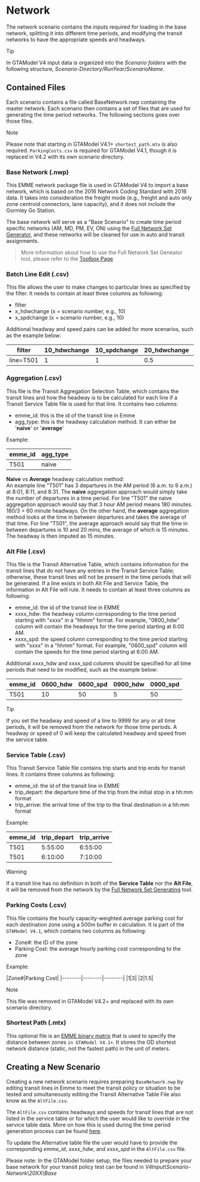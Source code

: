 # Network

The network scenario contains the inputs required for loading in the base network, splitting it into 
different time periods, and modifying the transit networks to have the appropriate speeds and headways.

> [!Tip]
> In GTAModel V4 input data is organized into the _Scenario folders_ with the following structure,
> _Scenario-Directory_/_RunYear_/_ScenarioName_.

## Contained Files

Each scenario contains a file called BaseNetwork.nwp containing the master network.  Each scenario then contains a set of files
that are used for generating the time period networks.  The following sections goes over those files.

> [!NOTE]
> Please note that starting in GTAModel V4.1+ `shortest_path.mtx` is also required.
> `ParkingCosts.csv` is required for GTAModel V4.1, though it is replaced in V4.2 with its own scenario directory.

### Base Network (.nwp)
This EMME network package file is used in GTAModel V4 to import a base network, which is based on the 2016 Network Coding Standard with 2016 data.
It takes into consideration the freight mode (e.g., freight and auto only zone centroid connectors, lane capacity), and it does not include the Gormley Go Station.

The base network will serve as a "Base Scenario" to create time period specific networks (AM, MD, PM, EV, ON) using the
[Full Network Set Generator](../../model_design/full_network_generator.md), and these networks will be cleaned for use in auto and transit assignments.

> More information about how to use the Full Network Set Geneator tool, please refer to the [Toolbox Page](../../../tmgtoolbox/network_editing/FullNetworkSetGenerator.md)

### Batch Line Edit (.csv)
This file allows the user to make changes to particular lines as specified by the filter. It needs to contain at least three columns as following:
- filter
- x_hdwchange (x = scenario number, e.g., 10)
- x_spdchange (x = scenario number, e.g., 10)

Additional headway and speed pairs can be added for more scenarios, such as the example below:

|filter|10_hdwchange|10_spdchange|20_hdwchange|20_spdchange|
|--------|--------|--------|--------|--------|
|line=T501|1|1|0.5|1|


### Aggregation (.csv)
This file is the Transit Aggregation Selection Table, which contains the transit lines and how the headway is to be calculated
for each line if a Transit Service Table file is used for that line. It contains two columns:
- emme_id: this is the id of the transit line in Emme
- agg_type: this is the headway calculation method. It can either be '**naive**' or '**average**'

Example:

|emme_id|agg_type|
|-------|--------|
|T501|naive|

**Naive** vs **Average** headway calculation method: <BR/>
An example line "T501" has 3 departures in the AM period (6 a.m. to 9 a.m.) at 8:01, 8:11, and 8:31. The **naive** 
aggregation approach would simply take the number of departures in a time period. For line "T501" the naive aggregation
approach would say that 3 hour AM period means 180 minutes. 180/3 = 60 minute headways. On the other hand, the **average**
aggregation method looks at the time in between departures and takes the average of that time. For line "T501", the average
approach would say that the time in between departures is 10 and 20 mins, the average of which is 15 minutes. The headway is 
then imputed as 15 minutes.


### Alt File (.csv)
This file is the Transit Alternative Table, which contains information for the transit lines that do not have any 
entries in the Transit Service Table; otherwise, these transit lines will not be present in the time periods that will be generated.
If a line exists in both Alt File and Service Table, the information in Alt File will rule. It needs to contain at least three columns as following:

- emme_id: the id of the transit line in EMME
- xxxx_hdw: the headway column corresponding to the time period starting with "xxxx" in a "hhmm" format. For example,
    "0600_hdw" column will contain the headways for the time period starting at 6:00 AM.
- xxxx_spd: the speed column corresponding to the time period starting with "xxxx" in a "hhmm" format.
    For example, "0600_spd" column will contain the speeds for the time period starting at 6:00 AM.

Additional xxxx_hdw and xxxx_spd columns should be specified for all time periods that need to be modified, such as the example below:

|emme_id|0600_hdw|0600_spd|0900_hdw|0900_spd|
|--------|--------|--------|--------|--------|
|T501|10|50|5|50|

> [!TIP]
> If you set the headway and speed of a line to 9999 for any or all time periods, it will be
> removed from the network for those time periods.  A headway or speed of 0 will keep the calculated headway
> and speed from the service table.


### Service Table (.csv)
This Transit Service Table file contains trip starts and trip ends for transit lines. It contains three columns as following:

- emme_id: the id of the transit line in EMME
- trip_depart: the departure time of the trip from the initial stop in a hh:mm format
- trip_arrive: the arrival time of the trip to the final destination in a hh:mm format

Example:

|emme_id|trip_depart|trip_arrive|
|--------|--------|--------|
|T501|5:55:00|6:55:00|
|T501|6:10:00|7:10:00|

> [!WARNING] 
> If a transit line has no definition in both of the **Service Table** nor the **Alt File**, it will be removed from
> the network by the [Full Network Set Generating](https://tmg.utoronto.ca/doc/1.6/gtamodel/model_design/full_network_generator.html) tool.

### Parking Costs (.csv)
This file contains the hourly capacity-weighted average parking cost for each destination zone using a 500m buffer
in calculation. It is part of the `GTAModel V4.1`, which contains two columns as following:

- Zone#: the ID of the zone 
- Parking Cost: the average hourly parking cost corresponding to the zone

Example:

|Zone#|Parking Cost|
|--------|--------|--------|
|1|3|
|2|1.5|

> [!NOTE]
> This file was removed in GTAModel V4.2+ and replaced with its own scenario directory.


### Shortest Path (.mtx)
This optional file is an [EMME binary matrix](../file_formats/emme_binary_matrix.md) that is used to specify the distance between zones `in GTAModel V4.1+`.
It stores the OD shortest network distance (static, not the fastest path) in the unit of meters. 

## Creating a New Scenario

Creating a new network scenario requires preparing `BaseNetwork.nwp` by editing transit lines in Emme to meet the transit policy or situation to be tested and simultaneously  editing the Transit Alternative Table File also know as the `AltFile.csv`. 

The `AltFile.csv` contains headways and speeds for transit lines that are not listed in the service table or for which the user would like to override in the service table data. More on how this is used during the time period generation process can be found [here](http://tmg.utoronto.ca/doc/1.6/gtamodel/model_design/full_network_generator.html#create-transit-time-period).

To update the Alternative table file the user would have to provide the corresponding *emme_id*, *xxxx_hdw*, and *xxxx_spd* in the `AltFile.csv` file.

Please note: In the GTAModel folder setup, the files needed to prepare your base network for your transit policy test can be found in *V4Input\Scenario-Network\20XX\Base*
